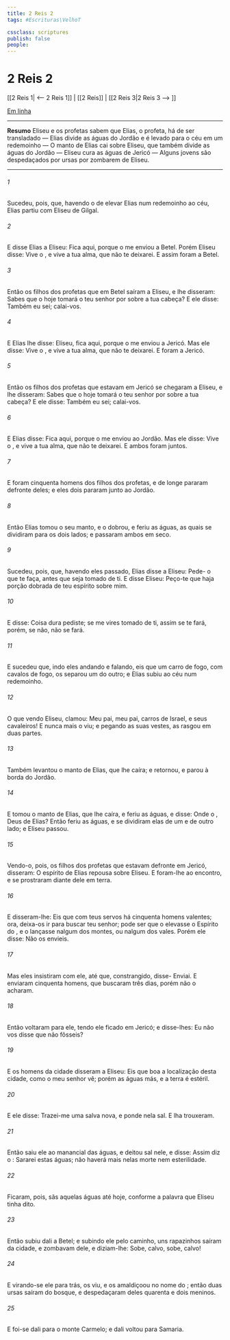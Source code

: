 ```yaml
---
title: 2 Reis 2
tags: #Escrituras\VelhoT

cssclass: scriptures
publish: false
people:
---
```


# 2 Reis 2
[[2 Reis 1| <-- 2 Reis 1]] | [[2 Reis]] | [[2 Reis 3|2 Reis 3 --> ]]

[Em linha](https://churchofjesuschrist.org/study/scriptures/ot/2-kgs/2?lang=por)

---
__Resumo__
Eliseu e os profetas sabem que Elias, o profeta, há de ser transladado — Elias divide as águas do Jordão e é levado para o céu em um redemoinho — O manto de Elias cai sobre Eliseu, que também divide as águas do Jordão — Eliseu cura as águas de Jericó — Alguns jovens são despedaçados por ursas por zombarem de Eliseu.

---
###### 1 
Sucedeu, pois, que, havendo o  de elevar Elias num redemoinho ao céu, Elias partiu com Eliseu de Gilgal.

###### 2 
E disse Elias a Eliseu: Fica aqui, porque o  me enviou a Betel. Porém Eliseu disse: Vive o , e vive a tua alma, que não te deixarei. E assim foram a Betel.

###### 3 
Então os filhos dos profetas que  em Betel saíram a Eliseu, e lhe disseram: Sabes que o  hoje tomará o teu senhor por sobre a tua cabeça? E ele disse: Também eu  sei; calai-vos.

###### 4 
E Elias lhe disse: Eliseu, fica aqui, porque o  me enviou a Jericó. Mas ele disse: Vive o , e vive a tua alma, que não te deixarei. E  foram a Jericó.

###### 5 
Então os filhos dos profetas que estavam em Jericó se chegaram a Eliseu, e lhe disseram: Sabes que o  hoje tomará o teu senhor por sobre a tua cabeça? E ele disse: Também eu  sei; calai-vos.

###### 6 
E Elias disse: Fica aqui, porque o  me enviou ao Jordão. Mas ele disse: Vive o , e vive a tua alma, que não te deixarei. E  ambos foram juntos.

###### 7 
E foram cinquenta homens dos filhos dos profetas, e de longe pararam defronte deles; e eles dois pararam junto ao Jordão.

###### 8 
Então Elias tomou o seu manto, e o dobrou, e feriu as águas, as quais se dividiram para os dois lados; e passaram ambos em seco.

###### 9 
Sucedeu, pois, que, havendo eles passado, Elias disse a Eliseu: Pede- o que  te faça, antes que seja tomado de ti. E disse Eliseu: Peço-te que haja porção dobrada de teu espírito sobre mim.

###### 10 
E disse: Coisa dura pediste; se me vires  tomado de ti, assim se te fará, porém, se não, não se fará.

###### 11 
E sucedeu que, indo eles andando e falando, eis que um carro de fogo, com cavalos de fogo, os separou um do outro; e Elias subiu ao céu num redemoinho.

###### 12 
O que vendo Eliseu, clamou: Meu pai, meu pai, carros de Israel, e seus cavaleiros! E nunca mais o viu; e pegando as suas vestes, as rasgou em duas partes.

###### 13 
Também levantou o manto de Elias, que lhe caíra; e retornou, e parou à borda do Jordão.

###### 14 
E tomou o manto de Elias, que lhe caíra, e feriu as águas, e disse: Onde  o , Deus de Elias? Então feriu as águas, e se dividiram elas de um e de outro lado; e Eliseu passou.

###### 15 
Vendo-o, pois, os filhos dos profetas que estavam defronte em Jericó, disseram: O espírito de Elias repousa sobre Eliseu. E foram-lhe ao encontro, e se prostraram diante dele em terra.

###### 16 
E disseram-lhe: Eis que com teus servos há cinquenta homens valentes; ora, deixa-os ir para buscar teu senhor; pode ser que o elevasse o Espírito do , e o lançasse nalgum dos montes, ou nalgum dos vales. Porém ele disse: Não os envieis.

###### 17 
Mas eles insistiram com ele, até que, constrangido, disse- Enviai. E enviaram cinquenta homens, que  buscaram três dias, porém não o acharam.

###### 18 
Então voltaram para ele, tendo ele ficado em Jericó; e disse-lhes: Eu não vos disse que não fôsseis?

###### 19 
E os homens da cidade disseram a Eliseu: Eis que boa  a localização desta cidade, como o meu senhor vê; porém as águas  más, e a terra é estéril.

###### 20 
E ele disse: Trazei-me uma salva nova, e ponde nela sal. E lha trouxeram.

###### 21 
Então saiu ele ao manancial das águas, e deitou sal nele, e disse: Assim diz o : Sararei estas águas; não haverá mais nelas morte nem esterilidade.

###### 22 
Ficaram, pois, sãs aquelas águas até  hoje, conforme a palavra que Eliseu tinha dito.

###### 23 
Então subiu dali a Betel; e subindo ele pelo caminho, uns rapazinhos saíram da cidade, e zombavam dele, e diziam-lhe: Sobe, calvo, sobe, calvo!

###### 24 
E virando-se ele para trás, os viu, e os amaldiçoou no nome do ; então duas ursas saíram do bosque, e despedaçaram deles quarenta e dois meninos.

###### 25 
E foi-se dali para o monte Carmelo; e dali voltou para Samaria.

